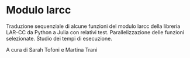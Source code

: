 # Modulo larcc

Traduzione sequenziale di alcune funzioni del modulo larcc della libreria LAR-CC da Python a Julia con relativi test. 
Parallelizzazione delle funzioni selezionate. Studio dei tempi di esecuzione. 

A cura di Sarah Tofoni e Martina Trani
